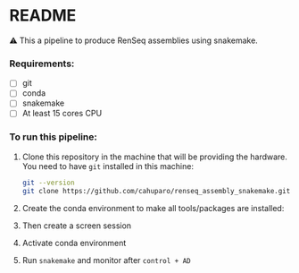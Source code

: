 # README

<aside>
⚠️ This a pipeline to produce RenSeq assemblies using snakemake.

</aside>

### Requirements:

- [ ]  git
- [ ]  conda
- [ ]  snakemake
- [ ]  At least 15 cores CPU

### To run this pipeline:

1. Clone this repository in the machine that will be providing the hardware. You need to have `git` installed in this machine:
    
    ```bash
    git --version
    git clone https://github.com/cahuparo/renseq_assembly_snakemake.git
    ```
    
2. Create the conda environment to make all tools/packages are installed:
3. Then create a screen session
4. Activate conda environment
5. Run `snakemake` and monitor after `control + AD`